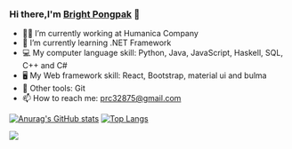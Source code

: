 ### Hi there,I'm [Bright Pongpak](http://github.com) 👋 
* :technologist: I’m currently working at Humanica Company
* :book: I’m currently learning .NET Framework
* :computer: My computer language skill: Python, Java, JavaScript, Haskell, SQL, C++ and C#
* :desktop_computer: My Web framework skill: React, Bootstrap, material ui and bulma
* :electric_plug: Other tools: Git
* 📫 How to reach me: prc32875@gmail.com

[![Anurag's GitHub stats](https://github-readme-stats.vercel.app/api?username=tmpongpak&theme=dracula&show_icons=true)](https://github.com/anuraghazra/github-readme-stats)
[![Top Langs](https://github-readme-stats.vercel.app/api/top-langs/?username=tmpongpak&theme=dracula)](https://github.com/anuraghazra/github-readme-stats)

![](https://komarev.com/ghpvc/?username=tmpongpak)



<!--
**tmpongpak/tmpongpak** is a ✨ _special_ ✨ repository because its `README.md` (this file) appears on your GitHub profile.

Here are some ideas to get you started:

- 🔭 I’m currently working on ...
- 🌱 I’m currently learning ...
- 👯 I’m looking to collaborate on ...
- 🤔 I’m looking for help with ...
- 💬 Ask me about ...
- 📫 How to reach me: ...
- 😄 Pronouns: ...
- ⚡ Fun fact: ...
-->
